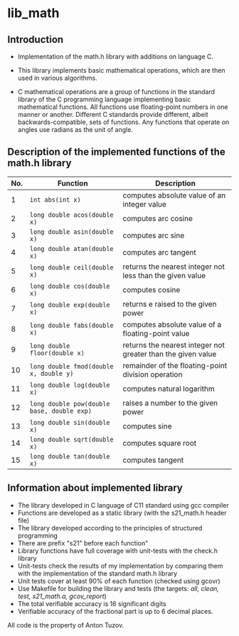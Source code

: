 # lib_math

## Introduction

- Implementation of the math.h library with additions on language C.

- This library implements basic mathematical operations, which are then used in various algorithms.

- C mathematical operations are a group of functions in the standard library of the C programming language implementing basic mathematical functions. All functions use floating-point numbers in one manner or another. Different C standards provide different, albeit backwards-compatible, sets of functions. Any functions that operate on angles use radians as the unit of angle.

## Description of the implemented functions of the math.h library

| No. | Function | Description |
| --- | -------- | ----------- |
| 1 | `int abs(int x)` | computes absolute value of an integer value |
| 2 | `long double acos(double x)` | computes arc cosine |
| 3 | `long double asin(double x)` | computes arc sine |
| 4 | `long double atan(double x)` | computes arc tangent |
| 5 | `long double ceil(double x)` | returns the nearest integer not less than the given value |
| 6 | `long double cos(double x)` | computes cosine |
| 7 | `long double exp(double x)` | returns e raised to the given power |
| 8 | `long double fabs(double x)` | computes absolute value of a floating-point value |
| 9 | `long double floor(double x)` | returns the nearest integer not greater than the given value |
| 10 | `long double fmod(double x, double y)` | remainder of the floating-point division operation |
| 11 | `long double log(double x)` | computes natural logarithm |
| 12 | `long double pow(double base, double exp)` | raises a number to the given power |
| 13 | `long double sin(double x)` | computes sine |
| 14 | `long double sqrt(double x)` | computes square root |
| 15 | `long double tan(double x)` | computes tangent | 

## Information about implemented library

- The library developed in C language of C11 standard using gcc compiler
- Functions are developed as a static library (with the s21_math.h header file)
- The library developed according to the principles of structured programming
- There are prefix "s21" before each function"
- Library functions have full coverage with unit-tests with the check.h library  
- Unit-tests check the results of my implementation by comparing them with the implementation of the standard math.h library
- Unit tests cover at least 90% of each function (checked using gcovr)
-  Use Makefile for building the library and tests (the targets: _all, clean, test, s21_math.a, gcov_report_) 
- The total verifiable accuracy is 16 significant digits
- Verifiable accuracy of the fractional part is up to 6 decimal places.

All code is the property of Anton Tuzov.
